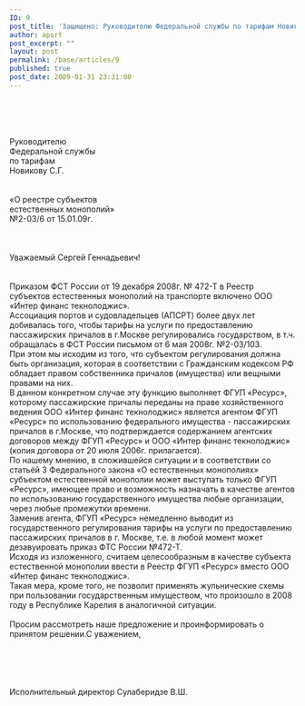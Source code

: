 ```yaml
---
ID: 9
post_title: 'Защищено: Руководителю Федеральной службы по тарифам Новикову С. Г.'
author: apsrt
post_excerpt: ""
layout: post
permalink: /base/articles/9
published: true
post_date: 2009-01-31 23:31:00
---
```

<br />
<br />
<br />
<br />
                                                                                            Руководителю<br />
                                                                                            Федеральной службы<br />
                                                                                            по тарифам<br />
                                                                                            Новикову С.Г.<br />
<br />
<br />
«О реестре субъектов <br />
естественных монополий»<br />
№2-03/6 от 15.01.09г.<br />
<br />
<br />
<br />
Уважаемый Сергей Геннадьевич!<br />
<br />
<br />
    Приказом ФСТ России от 19 декабря 2008г. № 472-Т в Реестр субъектов естественных монополий на транспорте включено ООО «Интер финанс текнолоджис».<br />
    Ассоциация портов и судовладельцев (АПСРТ) более двух лет добивалась того, чтобы тарифы на услуги по предоставлению пассажирских причалов в г.Москве регулировались государством, в т.ч. обращалась в ФСТ России письмом от 6 мая 2008г. №2-03/103.<br />
    При этом мы исходим из того, что субъектом регулирования должна быть организация, которая  в соответствии с Гражданским кодексом РФ обладает правом собственника причалов (имущества) или вещными правами на них.<br />
    В данном конкретном случае эту функцию выполняет ФГУП «Ресурс», которому пассажирские причалы переданы на праве хозяйственного  ведения  ООО «Интер финанс текнолоджис» является агентом ФГУП «Ресурс» по использованию федерального имущества - пассажирских причалов в г.Москве, что подтверждается содержанием агентских договоров  между ФГУП «Ресурс» и ООО «Интер финанс текнолоджис» (копия договора от 20 июля 2006г. прилагается).<br />
    По нашему мнению, в сложившейся ситуации и в соответствии со статьёй 3 Федерального закона «О естественных монополиях»  субъектом естественной монополии может выступать только ФГУП «Ресурс», имеющее право и возможность назначать в качестве агентов по использованию государственного имущества любые организации, через любые промежутки времени.<br />
    Заменив агента, ФГУП «Ресурс» немедленно выводит из государственного регулирования тарифы на услуги по предоставлению пассажирских причалов в г. Москве, т.е. в любой момент может дезавуировать приказ ФТС России №472-Т.<br />
    Исходя из изложенного, считаем целесообразным в качестве субъекта естественной монополии ввести в Реестр ФГУП «Ресурс» вместо ООО «Интер финанс текнолоджис».<br />
    Такая мера, кроме того, не позволит применять жульнические схемы при пользовании государственным имуществом, что произошло в 2008 году в Республике Карелия в аналогичной ситуации.<br />
<br />
    Просим рассмотреть наше предложение и проинформировать о принятом решении.С уважением,<br />
<br />
<br />
<br />
<br />
<br />
Исполнительный директор                                           Сулаберидзе  В.Ш.  <br />